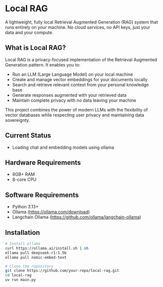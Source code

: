 # Local RAG

A lightweight, fully local Retrieval Augmented Generation (RAG) system that runs entirely on your machine. No cloud services, no API keys, just your data and your compute.

## What is Local RAG?

Local RAG is a privacy-focused implementation of the Retrieval Augmented Generation pattern. It enables you to:

- Run an LLM (Large Language Model) on your local machine
- Create and manage vector embeddings for your documents locally
- Search and retrieve relevant context from your personal knowledge base
- Generate responses augmented with your retrieved data
- Maintain complete privacy with no data leaving your machine

This project combines the power of modern LLMs with the flexibility of vector databases while respecting user privacy and maintaining data sovereignty.

## Current Status

- Loading chat and embedding models using ollama

## Hardware Requirements

- 8GB+ RAM
- 8-core CPU

## Software Requirements

- Python 3.13+
- Ollama (https://ollama.com/download)
- Langchain Ollama (https://github.com/ollama/langchain-ollama)

## Installation

```bash
# Install ollama
curl https://ollama.ai/install.sh | sh
ollama pull deepseek-r1:1.5b
ollama pull nomic-embed-text

# Clone the repository
git clone https://github.com/your-repo/local-rag.git
cd local-rag
uv run main.py
```
